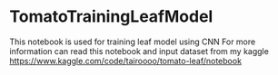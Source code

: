 # TomatoTrainingLeafModel
This notebook is used for training leaf model using CNN
For more information can read this notebook and input dataset from my kaggle
https://www.kaggle.com/code/tairoooo/tomato-leaf/notebook
